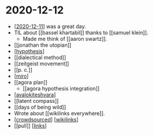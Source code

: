 # 2020-12-12

- [[2020-12-11]] was a great day.
- TIL about [[bassel khartabil]] thanks to [[samuel klein]].
  - Made me think of [[aaron swartz]].
- [[jonathan the utopian]]
- [[hypothesis]]
- [[dialectical method]]
- [[zeitgeist movement]]
- [[p. c.]]
- [[miro]]
- [[agora plan]]
  - [[agora hypothesis integration]]
- [[avalokiteshvara]]
- [[latent compass]]
- [[days of being wild]]
- Wrote about [[wikilinks everywhere]].
- [[crowdsourced]] [[wikilinks]]
- [[pull]] [[links]]

[//begin]: # "Autogenerated link references for markdown compatibility"
[2020-12-11]: 2020-12-11 "2020-12-11"
[bassel-khartabil]: ../bassel-khartabil "Bassel Khartabil"
[samuel-klein]: ../samuel-klein "Samuel Klein"
[aaron-swartz]: ../aaron-swartz "Aaron Swartz"
[jonathan-the-utopian]: ../jonathan-the-utopian "Jonathan the Utopian"
[hypothesis]: ../hypothes.is "hypothes.is"
[dialectical-method]: ../dialectical-method "Dialectical Method"
[zeitgeist-movement]: ../zeitgeist-movement "Zeitgeist Movement"
[p-c]: ../p-c "P. C."
[miro]: ../miro "Miro"
[agora-plan]: ../agora-plan "Agora Plan"
[agora-hypothesis-integration]: ../agora-hypothesis-integration "Agora Hypothesis Integration"
[avalokiteshvara]: ../avalokiteshvara "Avalokiteshvara"
[latent-compass]: ../latent-compass "Latent Compass"
[days-of-being-wild]: ../days-of-being-wild "Days of Being Wild"
[wikilinks-everywhere]: ../wikilinks-everywhere "Wikilinks Everywhere"
[crowdsourced]: ../crowdsourced "Crowdsourced"
[wikilinks]: ../wikilinks "Wikilinks"
[links]: ../links "Links"
[//end]: # "Autogenerated link references"